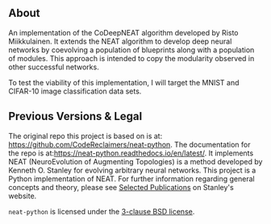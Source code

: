## About ##

An implementation of the CoDeepNEAT algorithm developed by Risto Miikkulainen. It extends the NEAT algorithm to develop deep neural networks by coevolving a population of blueprints along with a population of modules. This approach is intended to copy the modularity observed in other successful networks.

To test the viability of this implementation, I will target the MNIST and CIFAR-10 image classification data sets.

## Previous Versions & Legal ##

The original repo this project is based on is at: https://github.com/CodeReclaimers/neat-python. The documentation for the repo is at:https://neat-python.readthedocs.io/en/latest/. It implements NEAT (NeuroEvolution of Augmenting Topologies) is a method developed by Kenneth O. Stanley for evolving arbitrary neural networks. This project is a Python implementation of NEAT. For further information regarding general concepts and theory, please see [Selected Publications](http://www.cs.ucf.edu/~kstanley/#publications) on Stanley's website.

`neat-python` is licensed under the [3-clause BSD license](https://opensource.org/licenses/BSD-3-Clause).
